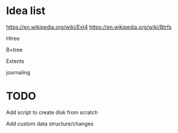 




# Idea list

https://en.wikipedia.org/wiki/Ext4
https://en.wikipedia.org/wiki/Btrfs

Htree

B+tree

Extents

journaling



# TODO


Add script to create disk from scratch

Add custom data structure/changes
